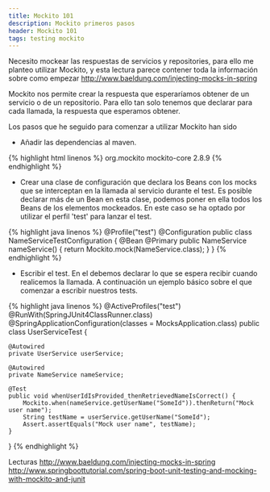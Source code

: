 ```yaml
---
title: Mockito 101
description: Mockito primeros pasos
header: Mockito 101
tags: testing mockito
---
```


Necesito mockear las respuestas de servicios y repositories, para ello me planteo utilizar Mockito, y esta lectura parece contener toda la información sobre como empezar http://www.baeldung.com/injecting-mocks-in-spring

Mockito nos permite crear la respuesta que esperaríamos obtener de un servicio o de un repositorio. Para ello tan solo tenemos que declarar para cada llamada, la respuesta
que esperamos obtener.

Los pasos que he seguido para comenzar a utilizar Mockito han sido

- Añadir las dependencias al maven.

{% highlight html linenos %}
<dependency>
    <groupId>org.mockito</groupId>
    <artifactId>mockito-core</artifactId>
    <version>2.8.9</version>
</dependency>
{% endhighlight %}

- Crear una clase de configuración que declara los Beans con los mocks que se interceptan en la llamada al servicio durante el test. Es posible declarar más de un Bean en 
esta clase, podemos poner en ella todos los Beans de los elementos mockeados. En este caso se ha optado por utilizar el perfil  'test' para lanzar el test.

{% highlight java linenos %}
@Profile("test")
@Configuration
public class NameServiceTestConfiguration {
    @Bean
    @Primary
    public NameService nameService() {
        return Mockito.mock(NameService.class);
    }
}
{% endhighlight %}

- Escribir el test. En el debemos declarar lo que se espera recibir cuando realicemos la llamada. A continuación un ejemplo básico sobre el que comenzar a escribir nuestros tests.

{% highlight java linenos %}
@ActiveProfiles("test")
@RunWith(SpringJUnit4ClassRunner.class)
@SpringApplicationConfiguration(classes = MocksApplication.class)
public class UserServiceTest {
 
    @Autowired
    private UserService userService;
 
    @Autowired
    private NameService nameService;
 
    @Test
    public void whenUserIdIsProvided_thenRetrievedNameIsCorrect() {
        Mockito.when(nameService.getUserName("SomeId")).thenReturn("Mock user name");
        String testName = userService.getUserName("SomeId");
        Assert.assertEquals("Mock user name", testName);
    }
}
{% endhighlight %}


Lecturas
http://www.baeldung.com/injecting-mocks-in-spring
http://www.springboottutorial.com/spring-boot-unit-testing-and-mocking-with-mockito-and-junit

